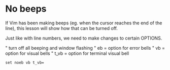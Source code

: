 # No beeps

If Vim has been making beeps (eg. when the cursor reaches the end of the line),
this lesson will show how that can be turned off.

Just like with line numbers, we need to make changes to certain OPTIONS.


" turn off all beeping and window flashing
" eb = option for error bells
" vb = option for visual bells
" t_vb = option for terminal visual bell
```
set noeb vb t_vb=
```


